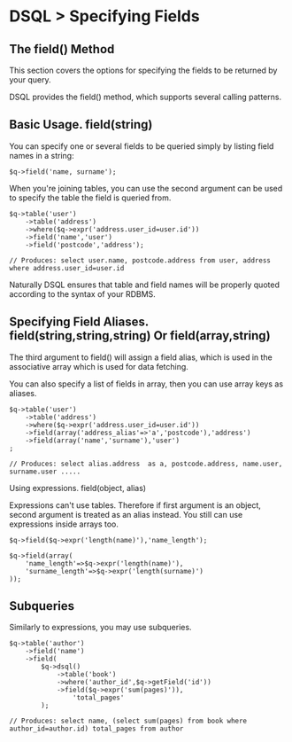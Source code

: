 # DSQL > Specifying Fields

## The field() Method

This section covers the options for specifying the fields to be returned by your query. 

DSQL provides the field() method, which supports several calling patterns.

## Basic Usage. field(string)

You can specify one or several fields to be queried simply by listing field names in a string:

	$q->field('name, surname');

When you're joining tables, you can use the second argument can be used to specify the table the field is queried from.

	$q->table('user')
  		->table('address')
  		->where($q->expr('address.user_id=user.id'))
	  	->field('name','user')
  		->field('postcode','address');

	// Produces: select user.name, postcode.address from user, address where address.user_id=user.id

Naturally DSQL ensures that table and field names will be properly quoted according to the syntax of your RDBMS.

## Specifying Field Aliases. field(string,string,string) Or field(array,string)

The third argument to field() will assign a field alias, which is used in the associative array which is used for data fetching.

You can also specify a list of fields in array, then you can use array keys as aliases.

	$q->table('user')
  		->table('address')
  		->where($q->expr('address.user_id=user.id'))
  		->field(array('address_alias'=>'a','postcode'),'address')
  		->field(array('name','surname'),'user')
  	;

	// Produces: select alias.address  as a, postcode.address, name.user, surname.user .....
Using expressions. field(object, alias)

Expressions can't use tables. Therefore if first argument is an object, second argument is treated as an alias instead. You still can use expressions inside arrays too.

	$q->field($q->expr('length(name)'),'name_length');

	$q->field(array(
  		'name_length'=>$q->expr('length(name)'),
  		'surname_length'=>$q->expr('length(surname)')
	));

## Subqueries

Similarly to expressions, you may use subqueries.

	$q->table('author')
  		->field('name')
  		->field(
    		$q->dsql()
    			->table('book')
    			->where('author_id',$q->getField('id'))
    			->field($q->expr('sum(pages)')),
    				'total_pages'
 			);

	// Produces: select name, (select sum(pages) from book where author_id=author.id) total_pages from author

